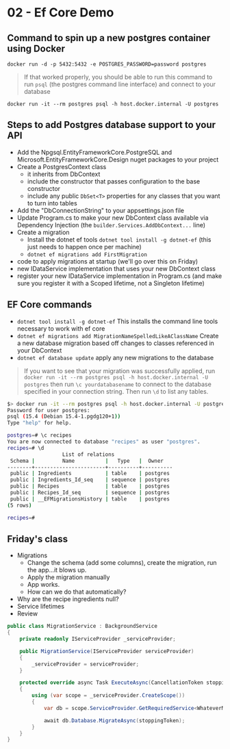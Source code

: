# 02 - Ef Core Demo

## Command to spin up a new postgres container using Docker

`docker run -d -p 5432:5432 -e POSTGRES_PASSWORD=password postgres`

> If that worked properly, you should be able to run this command to run `psql` (the postgres command line interface) and connect to your database

`docker run -it --rm postgres psql -h host.docker.internal -U postgres`

## Steps to add Postgres database support to your API
- Add the Npgsql.EntityFrameworkCore.PostgreSQL and Microsoft.EntityFrameworkCore.Design nuget packages to your project
- Create a PostgresContext class 
	- it inherits from DbContext
	- include the constructor that passes configuration to the base constructor
	- include any public `DbSet<T>` properties for any classes that you want to turn into tables
- Add the "DbConnectionString" to your appsettings.json file
- Update Program.cs to make your new DbContext class available via Dependency Injection (the `builder.Services.AddDbContext...` line)
- Create a migration
  - Install the dotnet ef tools `dotnet tool install -g dotnet-ef` (this just needs to happen once per machine)
  - `dotnet ef migrations add FirstMigration`
- code to apply migrations at startup (we'll go over this on Friday)
- new IDataService implementation that uses your new DbContext class
- register your new IDataService implementation in Program.cs (and make sure you register it with a Scoped lifetime, not a Singleton lifetime)

## EF Core commands

- `dotnet tool install -g dotnet-ef` This installs the command line tools necessary to work with ef core
- `dotnet ef migrations add MigrationNameSpelledLikeAClassName` Create a new database migration based off changes to classes referenced in your DbContext
- `dotnet ef database update` apply any new migrations to the database

> If you want to see that your migration was successfully applied, run `docker run -it --rm postgres psql -h host.docker.internal -U postgres` then 
> run `\c yourdatabasename` to connect to the database specified in your connection string.  Then run `\d` to list any tables.
> 
```bash
$> docker run -it --rm postgres psql -h host.docker.internal -U postgres
Password for user postgres:
psql (15.4 (Debian 15.4-1.pgdg120+1))
Type "help" for help.

postgres=# \c recipes
You are now connected to database "recipes" as user "postgres".
recipes=# \d
                  List of relations
 Schema |         Name          |   Type   |  Owner
--------+-----------------------+----------+----------
 public | Ingredients           | table    | postgres
 public | Ingredients_Id_seq    | sequence | postgres
 public | Recipes               | table    | postgres
 public | Recipes_Id_seq        | sequence | postgres
 public | __EFMigrationsHistory | table    | postgres
(5 rows)

recipes=#
```

## Friday's class

- Migrations
  - Change the schema (add some columns), create the migration, run the app...it blows up.
  - Apply the migration manually
  - App works.
  - How can we do that automatically?
- Why are the recipe ingredients null?
- Service lifetimes
- Review 

```csharp
public class MigrationService : BackgroundService
{
    private readonly IServiceProvider _serviceProvider;

    public MigrationService(IServiceProvider serviceProvider)
    {
        _serviceProvider = serviceProvider;
    }

    protected override async Task ExecuteAsync(CancellationToken stoppingToken)
    {
        using (var scope = _serviceProvider.CreateScope())
        {
            var db = scope.ServiceProvider.GetRequiredService<WhateverMyContextIs>();

            await db.Database.MigrateAsync(stoppingToken);
        }
    }
}
```